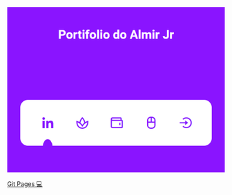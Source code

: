 <img src="./assents/portifolio.png">

 <a href="https://almirjrdev.github.io/PortifolioAlmirDev/" target="_blank"> Git Pages 💻</a>
               